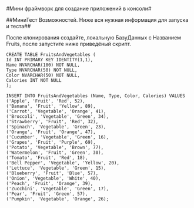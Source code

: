 #Мини фраймворк для создание приложений в консоли#

##МиниТест Возможностей. Ниже вся нужная информация для запуска и теста##

После клонирования создайте, локальную БазуДанных 
c Названием Fruits, после запустите ниже приведёный скрипт. 
```
CREATE TABLE FruitsAndVegetables ( 
Id INT PRIMARY KEY IDENTITY(1,1), 
Name NVARCHAR(100) NOT NULL, 
Type NVARCHAR(50) NOT NULL, 
Color NVARCHAR(50) NOT NULL, 
Calories INT NOT NULL 
); 

INSERT INTO FruitsAndVegetables (Name, Type, Color, Calories) VALUES
('Apple', 'Fruit', 'Red', 52),
('Banana', 'Fruit', 'Yellow', 89),
('Carrot', 'Vegetable', 'Orange', 41),
('Broccoli', 'Vegetable', 'Green', 34),
('Strawberry', 'Fruit', 'Red', 32),
('Spinach', 'Vegetable', 'Green', 23),
('Orange', 'Fruit', 'Orange', 47),
('Cucumber', 'Vegetable', 'Green', 16),
('Grapes', 'Fruit', 'Purple', 69),
('Potato', 'Vegetable', 'Brown', 77),
('Watermelon', 'Fruit', 'Green', 30),
('Tomato', 'Fruit', 'Red', 18),
('Bell Pepper', 'Vegetable', 'Yellow', 20),
('Lettuce', 'Vegetable', 'Green', 15),
('Blueberry', 'Fruit', 'Blue', 57),
('Onion', 'Vegetable', 'White', 40),
('Peach', 'Fruit', 'Orange', 39),
('Zucchini', 'Vegetable', 'Green', 17),
('Pear', 'Fruit', 'Green', 57),
('Pumpkin', 'Vegetable', 'Orange', 26);
```

